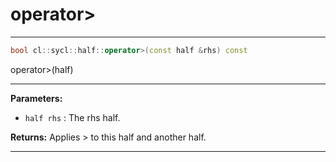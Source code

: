 # operator>

---

```cpp
bool cl::sycl::half::operator>(const half &rhs) const
```


operator>(half) 


---
**Parameters:**

 - `half rhs`
: The rhs half. 

**Returns:** Applies > to this half and another half. 

---
